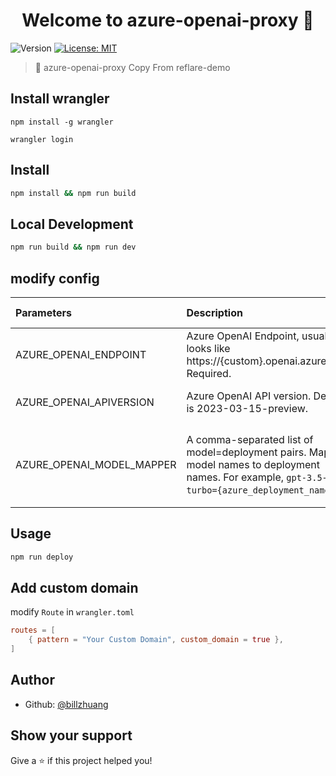 <h1 align="center">Welcome to azure-openai-proxy 👋</h1>
<p>
  <img alt="Version" src="https://img.shields.io/badge/version-1.0.0-blue.svg?cacheSeconds=2592000" />
  <a href="#" target="_blank">
    <img alt="License: MIT" src="https://img.shields.io/badge/License-MIT-yellow.svg" />
  </a>
</p>

> 🚀 azure-openai-proxy
> Copy From reflare-demo
## Install wrangler
```dotnetcli
npm install -g wrangler

wrangler login
```

## Install

```sh
npm install && npm run build
```

## Local Development

```sh
npm run build && npm run dev
```

## modify config

| Parameters                 | Description                                                                                                                                                                                                                                                                                                    | Default Value                                                           |
| :------------------------- | :------------------------------------------------------------------------------------------------------------------------------------------------------------------------------------------------------------------------------------------------------------------------------------------------------------- | :---------------------------------------------------------------------- |
| AZURE_OPENAI_ENDPOINT      | Azure OpenAI Endpoint, usually looks like https://{custom}.openai.azure.com. Required.                                                                                                                                                                                                                         |                                                                         |
| AZURE_OPENAI_APIVERSION    | Azure OpenAI API version. Default is 2023-03-15-preview.                                                                                                                                                                                                                                                       | 2023-03-15-preview                                                      |
| AZURE_OPENAI_MODEL_MAPPER  | A comma-separated list of model=deployment pairs. Maps model names to deployment names. For example, `gpt-3.5-turbo={azure_deployment_name}`. | `gpt-3.5-turbo=gpt-35-turbo,gpt-4=gpt-4,gpt-4-32k=gpt-4-32k` |

## Usage

```sh
npm run deploy
```

## Add custom domain
modify `Route` in `wrangler.toml`

```toml
routes = [
	{ pattern = "Your Custom Domain", custom_domain = true },
]
```

## Author

* Github: [@billzhuang](https://github.com/billzhuang)

## Show your support

Give a ⭐️ if this project helped you!
